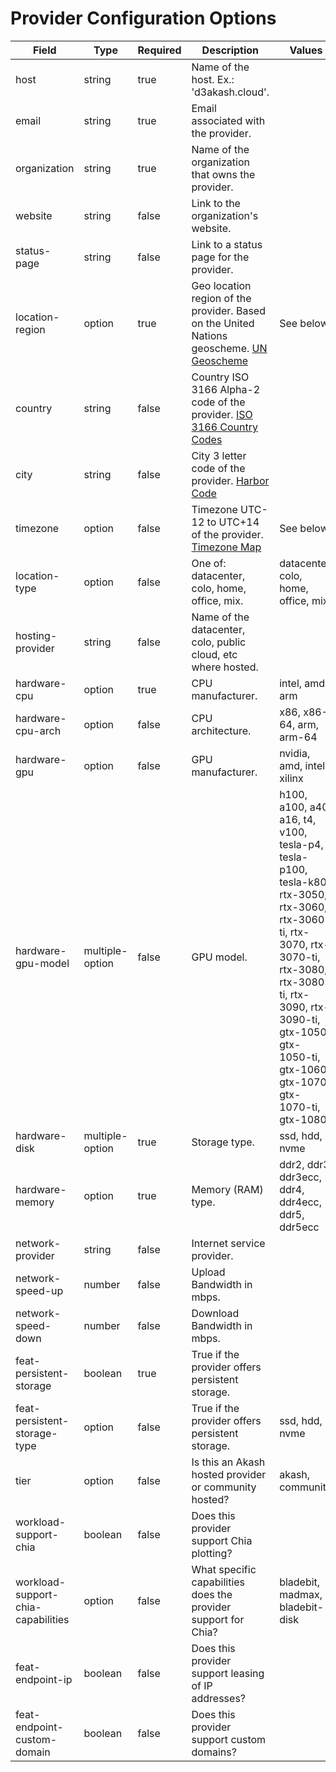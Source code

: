 # Provider Configuration Options

| Field                        | Type                | Required | Description                                                                                                                           | Values                                                                                                                            |
| ---------------------------- | ------------------- | -------- | ------------------------------------------------------------------------------------------------------------------------------------- | ----------------------------------------------------------------------------------------------------------------- |
| host                         | string              | true     | Name of the host. Ex.: 'd3akash.cloud'.                                                                                              |                                                                                                                                   |
| email                        | string              | true     | Email associated with the provider.                                                                                                  |                                                                                                                                   |
| organization                 | string              | true     | Name of the organization that owns the provider.                                                                                     |                                                                                                                                   |
| website                      | string              | false    | Link to the organization's website.                                                                                                  |                                                                                                                                   |
| status-page                  | string              | false    | Link to a status page for the provider.                                                                                              |                                                                                                                                   |
| location-region              | option              | true     | Geo location region of the provider. Based on the United Nations geoscheme. [UN Geoscheme](https://en.wikipedia.org/wiki/United_Nations_geoscheme) | See below                                                                                                                        |
| country                      | string              | false    | Country ISO 3166 Alpha-2 code of the provider. [ISO 3166 Country Codes](https://en.wikipedia.org/wiki/List_of_ISO_3166_country_codes)   |                                                                                                                                   |
| city                         | string              | false    | City 3 letter code of the provider. [Harbor Code](https://www.hh-express.com/en/support/three_code/harbor.html)                       |                                                                                                                                   |
| timezone                     | option              | false    | Timezone UTC-12 to UTC+14 of the provider. [Timezone Map](https://www.timeanddate.com/time/map/)                                      | See below                                                                                                                        |
| location-type                | option              | false    | One of: datacenter, colo, home, office, mix.                                                                                         | datacenter, colo, home, office, mix                                                                                            |
| hosting-provider             | string              | false    | Name of the datacenter, colo, public cloud, etc where hosted.                                                                        |                                                                                                                                   |
| hardware-cpu                 | option              | true     | CPU manufacturer.                                                                                                                     | intel, amd, arm                                                                                                                  |
| hardware-cpu-arch            | option              | false    | CPU architecture.                                                                                                                     | x86, x86-64, arm, arm-64                                                                                                         |
| hardware-gpu                 | option              | false    | GPU manufacturer.                                                                                                                     | nvidia, amd, intel, xilinx                                                                                                       |
| hardware-gpu-model           | multiple-option     | false    | GPU model.                                                                                                                            | h100, a100, a40, a16, t4, v100, tesla-p4, tesla-p100, tesla-k80, rtx-3050, rtx-3060, rtx-3060-ti, rtx-3070, rtx-3070-ti, rtx-3080, rtx-3080-ti, rtx-3090, rtx-3090-ti, gtx-1050, gtx-1050-ti, gtx-1060, gtx-1070, gtx-1070-ti, gtx-1080 |
| hardware-disk                | multiple-option     | true     | Storage type.                                                                                                                         | ssd, hdd, nvme                                                                                                                   |
| hardware-memory              | option              | true     | Memory (RAM) type.                                                                                                                    | ddr2, ddr3, ddr3ecc, ddr4, ddr4ecc, ddr5, ddr5ecc                                                                                 |
| network-provider             | string              | false    | Internet service provider.                                                                                                            |                                                                                                                                   |
| network-speed-up             | number              | false    | Upload Bandwidth in mbps.                                                                                                            |                                                                                                                                   |
| network-speed-down           | number              | false    | Download Bandwidth in mbps.                                                                                                          |                                                                                                                                   |
| feat-persistent-storage       | boolean             | true     | True if the provider offers persistent storage.                                                                                      |                                                                                                                                   |
| feat-persistent-storage-type  | option              | false    | True if the provider offers persistent storage.                                                                                      | ssd, hdd, nvme                                                                                                                   |
| tier                         | option              | false    | Is this an Akash hosted provider or community hosted?                                                                               | akash, community                                                                                                                 |
| workload-support-chia         | boolean             | false    | Does this provider support Chia plotting?                                                                                            |                                                                                                                                   |
| workload-support-chia-capabilities | option         | false    | What specific capabilities does the provider support for Chia?                                                                      | bladebit, madmax, bladebit-disk                                                                                                  |
| feat-endpoint-ip             | boolean             | false    | Does this provider support leasing of IP addresses?                                                                                  |                                                                                                                                   |
| feat-endpoint-custom-domain   | boolean             | false    | Does this provider support custom domains?                                                                                           |                                                                                                                                   |

